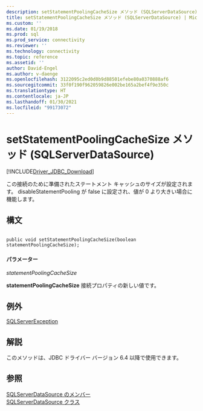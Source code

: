```yaml
---
description: setStatementPoolingCacheSize メソッド (SQLServerDataSource)
title: setStatementPoolingCacheSize メソッド (SQLServerDataSource) | Microsoft Docs
ms.custom: ''
ms.date: 01/19/2018
ms.prod: sql
ms.prod_service: connectivity
ms.reviewer: ''
ms.technology: connectivity
ms.topic: reference
ms.assetid: ''
author: David-Engel
ms.author: v-daenge
ms.openlocfilehash: 3122095c2ed0d0b9d88501efebe80a0370888af6
ms.sourcegitcommit: 33f0f190f962059826e002be165a2bef4f9e350c
ms.translationtype: HT
ms.contentlocale: ja-JP
ms.lasthandoff: 01/30/2021
ms.locfileid: "99173072"
---
```

# <a name="setstatementpoolingcachesize-method-sqlserverdatasource"></a>setStatementPoolingCacheSize メソッド (SQLServerDataSource)
[!INCLUDE[Driver_JDBC_Download](../../../includes/driver_jdbc_download.md)]

  この接続のために準備されたステートメント キャッシュのサイズが設定されます。 disableStatementPooling が false に設定され、値が 0 より大きい場合に機能します。
  
## <a name="syntax"></a>構文  
  
```

public void setStatementPoolingCacheSize(boolean statementPoolingCacheSize);  
```  
  
#### <a name="parameters"></a>パラメーター  
 *statementPoolingCacheSize*  
  
 **statementPoolingCacheSize** 接続プロパティの新しい値です。  

## <a name="exceptions"></a>例外  
 [SQLServerException](../../../connect/jdbc/reference/sqlserverexception-class.md)  
 
## <a name="remarks"></a>解説  
 このメソッドは、JDBC ドライバー バージョン 6.4 以降で使用できます。
 
## <a name="see-also"></a>参照  
 [SQLServerDataSource のメンバー](../../../connect/jdbc/reference/sqlserverdatasource-members.md)   
 [SQLServerDataSource クラス](../../../connect/jdbc/reference/sqlserverdatasource-class.md)  
  
  
